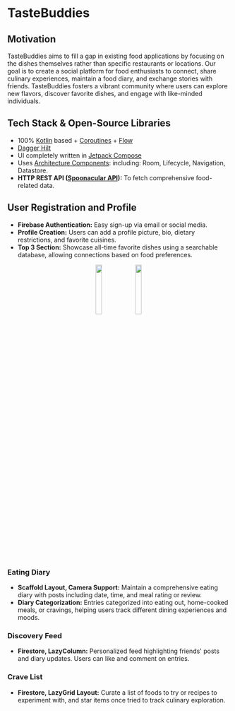 # TasteBuddies

## Motivation
TasteBuddies aims to fill a gap in existing food applications by focusing on the dishes themselves rather than specific restaurants or locations. Our goal is to create a social platform for food enthusiasts to connect, share culinary experiences, maintain a food diary, and exchange stories with friends. TasteBuddies fosters a vibrant community where users can explore new flavors, discover favorite dishes, and engage with like-minded individuals.

## Tech Stack & Open-Source Libraries
- 100% [Kotlin](https://kotlinlang.org/) based + [Coroutines](https://github.com/Kotlin/kotlinx.coroutines) + [Flow](https://kotlin.github.io/kotlinx.coroutines/kotlinx-coroutines-core/kotlinx.coroutines.flow/)
- [Dagger Hilt](https://dagger.dev/hilt)
- UI completely written in [Jetpack Compose](https://developer.android.com/jetpack/compose)
- Uses [Architecture Components](https://developer.android.com/topic/libraries/architecture/): including: Room, Lifecycle, Navigation, Datastore.
- **HTTP REST API ([Spoonacular API](https://spoonacular.com/)):** To fetch comprehensive food-related data.

## User Registration and Profile
- **Firebase Authentication:** Easy sign-up via email or social media.
- **Profile Creation:** Users can add a profile picture, bio, dietary restrictions, and favorite cuisines.
- **Top 3 Section:** Showcase all-time favorite dishes using a searchable database, allowing connections based on food preferences.

<p align="center">
<img src="[https://user-images.githubusercontent.com/8813304/209520971-4a896a72-4963-4d21-b94e-775d79ab5a7b.jpg](https://github.com/QUANGLEA/TasteBuddies/blob/main/screenshots/user_register.gif)" width="17%"/>
<img src="[https://user-images.githubusercontent.com/8813304/209520972-4d44094f-11f8-4fa5-ab95-232beaa18fec.jpg](https://github.com/QUANGLEA/TasteBuddies/blob/main/screenshots/profile.gif)" width="17%"/>
</p>

### Eating Diary
- **Scaffold Layout, Camera Support:** Maintain a comprehensive eating diary with posts including date, time, and meal rating or review.
- **Diary Categorization:** Entries categorized into eating out, home-cooked meals, or cravings, helping users track different dining experiences and moods.

### Discovery Feed
- **Firestore, LazyColumn:** Personalized feed highlighting friends' posts and diary updates. Users can like and comment on entries.
  
### Crave List
- **Firestore, LazyGrid Layout:** Curate a list of foods to try or recipes to experiment with, and star items once tried to track culinary exploration.
